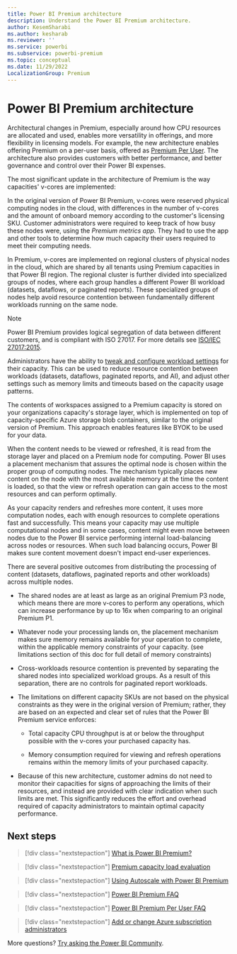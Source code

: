 ```yaml
---
title: Power BI Premium architecture
description: Understand the Power BI Premium architecture.
author: KesemSharabi
ms.author: kesharab
ms.reviewer: ''
ms.service: powerbi
ms.subservice: powerbi-premium
ms.topic: conceptual
ms.date: 11/29/2022
LocalizationGroup: Premium
---
```

# Power BI Premium architecture

Architectural changes in Premium, especially around how CPU resources are allocated and used, enables more versatility in offerings, and more flexibility in licensing models. For example, the new architecture enables offering Premium on a per-user basis, offered as [Premium Per User](service-premium-per-user-faq.yml). The architecture also provides customers with better performance, and better governance and control over their Power BI expenses.

The most significant update in the architecture of Premium is the way capacities' v-cores are implemented:

In the original version of Power BI Premium, v-cores were reserved physical computing nodes in the cloud, with differences in the number of v-cores and the amount of onboard memory according to the customer's licensing SKU. Customer administrators were required to keep track of how busy these nodes were, using the *Premium metrics app*. They had to use the app and other tools to determine how much capacity their users required to meet their computing needs.

In Premium, v-cores are implemented on regional clusters of physical nodes in the cloud, which are shared by all tenants using Premium capacities in that Power BI region. The regional cluster is further divided into specialized groups of nodes, where each group handles a different Power BI workload (datasets, dataflows, or paginated reports). These specialized groups of nodes help avoid resource contention between fundamentally different workloads running on the same node.

>[!NOTE]
>Power BI Premium provides logical segregation of data between different customers, and is compliant with ISO 27017. For more details see [ISO/IEC 27017:2015](/azure/compliance/offerings/offering-iso-27017).

Administrators have the ability to [tweak and configure workload settings](service-admin-premium-workloads.md) for their capacity. This can be used to reduce resource contention between workloads (datasets, dataflows, paginated reports, and AI), and adjust other settings such as memory limits and timeouts based on the capacity usage patterns.

The contents of workspaces assigned to a Premium capacity is stored on your organizations capacity's storage layer, which is implemented on top of capacity-specific Azure storage blob containers, similar to the original version of Premium. This approach enables features like BYOK to be used for your data.

When the content needs to be viewed or refreshed, it is read from the storage layer and placed on a Premium node for computing. Power BI uses a placement mechanism that assures the optimal node is chosen within the proper group of computing nodes. The mechanism typically places new content on the node with the most available memory at the time the content is loaded, so that the view or refresh operation can gain access to the most resources and can perform optimally.

As your capacity renders and refreshes more content, it uses more computation nodes, each with enough resources to complete operations fast and successfully. This means your capacity may use multiple computational nodes and in some cases, content might even move between nodes due to the Power BI service performing internal load-balancing across nodes or resources. When such load balancing occurs, Power BI makes sure content movement doesn't impact end-user experiences.

There are several positive outcomes from distributing the processing of content (datasets, dataflows, paginated reports and other workloads) across multiple nodes.

* The shared nodes are at least as large as an original Premium P3 node, which means there are more v-cores to perform any operations, which can increase performance by up to 16x when comparing to an original Premium P1.

* Whatever node your processing lands on, the placement mechanism makes sure memory remains available for your operation to complete, within the applicable memory constraints of your capacity. (see limitations section of this doc for full detail of memory constraints)

* Cross-workloads resource contention is prevented by separating the shared nodes into specialized workload groups. As a result of this separation, there are no controls for paginated report workloads.

* The limitations on different capacity SKUs are not based on the physical constraints as they were in the original version of Premium; rather, they are based on an expected and clear set of rules that the Power BI Premium service enforces:

    * Total capacity CPU throughput is at or below the throughput possible with the v-cores your purchased capacity has.

    * Memory consumption required for viewing and refresh operations remains within the memory limits of your purchased capacity.

* Because of this new architecture, customer admins do not need to monitor their capacities for signs of approaching the limits of their resources, and instead are provided with clear indication when such limits are met. This significantly reduces the effort and overhead required of capacity administrators to maintain optimal capacity performance.

## Next steps

>[!div class="nextstepaction"]
>[What is Power BI Premium?](service-premium-gen2-what-is.md)

>[!div class="nextstepaction"]
>[Premium capacity load evaluation](service-premium-concepts.md)

>[!div class="nextstepaction"]
>[Using Autoscale with Power BI Premium](service-premium-auto-scale.md)

>[!div class="nextstepaction"]
>[Power BI Premium FAQ](service-premium-gen2-faq.yml)

>[!div class="nextstepaction"]
>[Power BI Premium Per User FAQ](service-premium-per-user-faq.yml)

>[!div class="nextstepaction"]
>[Add or change Azure subscription administrators](/azure/cost-management-billing/manage/add-change-subscription-administrator)

More questions? [Try asking the Power BI Community](https://community.powerbi.com/).
